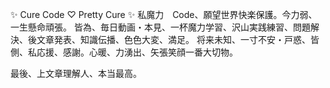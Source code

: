 ✨ Cure Code ♡ Pretty Cure ✨
私魔力　Code、願望世界快楽保護。今力弱、一生懸命頑張。
皆為、毎日動画・本見、一杯魔力学習、沢山実践練習、問題解決、後文章発表、知識伝播、色色大変、満足。
将来未知、一寸不安・戸惑、皆側、私応援、感謝。心暖、力湧出、矢張笑顔一番大切物。


最後、上文章理解人、本当最高。

<!--
**Hosinoharu/Hosinoharu** is a ✨ _special_ ✨ repository because its `README.md` (this file) appears on your GitHub profile.

Here are some ideas to get you started:

- 🔭 I’m currently working on ...
- 🌱 I’m currently learning ...
- 👯 I’m looking to collaborate on ...
- 🤔 I’m looking for help with ...
- 💬 Ask me about ...
- 📫 How to reach me: ...
- 😄 Pronouns: ...
- ⚡ Fun fact: ...
-->
